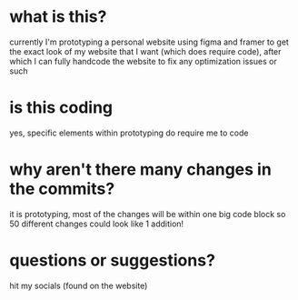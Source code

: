 # what is this?

currently I'm prototyping a personal website using figma and framer to get the exact look of my website that I want (which does require code), after which I can fully handcode the website to fix any optimization issues or such

# is this coding

yes, specific elements within prototyping do require me to code 

# why aren't there many changes in the commits?

it is prototyping, most of the changes will be within one big code block so 50 different changes could look like 1 addition!

# questions or suggestions?

hit my socials (found on the website)

